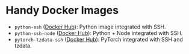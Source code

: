 # Handy Docker Images

- `python-ssh` ([Docker Hub](https://hub.docker.com/repository/docker/atomie/python-ssh)): Python image integrated with SSH. 
- `python-ssh-node` ([Docker Hub](https://hub.docker.com/repository/docker/atomie/python-ssh-node)): Python + Node integrated with SSH.
- `pytorch-tzdata-ssh` ([Docker Hub](https://hub.docker.com/repository/docker/atomie/pytorch-tzdata-ssh)): PyTorch integrated with SSH and tzdata.

